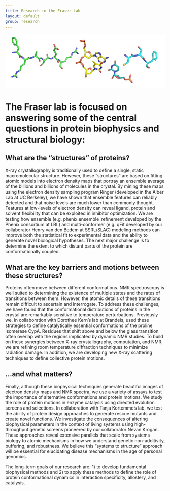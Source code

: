 ```yaml
---
title: Research in the Fraser Lab
layout: default
group: research
---
```


<img class="img-responsive center-block" src="/static/img/fraseratucsf.jpg" alt="Fraser at UCSF, in molecular form">

# The Fraser lab is focused on answering some of the central questions in protein biophysics and structural biology: 

## What are the “structures” of proteins?

X-ray crystallography is traditionally used to define a single, static macromolecular structure. However, these “structures” are based on fitting atomic models into electron density maps that portray an ensemble average of the billions and billions of molecules in the crystal. By mining these maps using the electron density sampling program Ringer (developed in the Alber Lab at UC Berkeley), we have shown that ensemble features can reliably detected and that noise levels are much lower than commonly thought. Features at low-levels of electron density can reveal ligand, protein and solvent flexibility that can be exploited in inhibitor optimization. We are testing how ensemble (e.g. phenix.ensemble_refinement developed by the Phenix consortium at LBL) and multi-conformer (e.g. qFit developed by our collaborator Henry van den Bedem at SSRL/SLAC) modeling methods can improve both the statistical fit to experimental data and the ability to generate novel biological hypotheses.  The next major challenge is to determine the extent to which distant parts of the protein are conformationally coupled. 

## What are the key barriers and motions between these structures?

Proteins often move between different conformations. NMR spectroscopy is well suited to determining the existence of multiple states and the rates of transitions between them.  However, the atomic details of these transitions remain difficult to ascertain and interrogate. To address these challenges, we have found that the conformational distributions of proteins in the crystal are remarkably sensitive to temperature perturbations. Previously we, in collaboration with Dorothee Kern’s lab at Brandeis, used these strategies to define catalytically essential conformations of the proline isomerase CypA. Residues that shift above and below the glass transition often overlap with the regions implicated by dynamic NMR studies. To build on these synergies between X-ray crystallography, computation, and NMR, we are refining room temperature diffraction techniques to minimize radiation damage. In addition, we are developing new X-ray scattering techniques to define collective protein motions.

## ...and what matters?

Finally, although these biophysical techniques generate beautiful images of electron density maps and NMR spectra, we use a variety of assays to test the importance of alternative conformations and protein motions. We study the role of protein motions in enzyme catalysis using directed evolution screens and selections.  In collaboration with Tanja Kortemme’s lab, we test the ability of protein design approaches to generate rescue mutants and create novel functions. We investigate the consequences of altering biophysical parameters in the context of living systems using high-throughput genetic screens pioneered by our collaborator Nevan Krogan.  These approaches reveal extensive parallels that scale from systems biology to atomic mechanisms in how we understand genetic non-additivity, buffering, and robustness.  We believe this “systems to structure” approach will be essential for elucidating disease mechanisms in the age of personal genomics.  

The long-term goals of our research are: 1) to develop fundamental biophysical methods and 2) to apply these methods to define the role of protein conformational dynamics in interaction specificity, allostery, and catalysis.